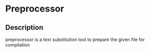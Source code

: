 
# Preprocessor

## Description
preprocessor is a text substitution tool to prepare the given file for compilation

